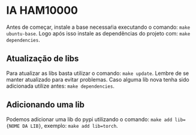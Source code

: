 # IA HAM10000

Antes de começar, instale a base necessaŕia executando o comando: `make ubuntu-base`. Logo após isso instale as dependências do projeto com: `make dependencies`.

## Atualização de libs

Para atualizar as libs basta utilizar o comando: `make update`. Lembre de se manter atualizado para evitar problemas. Caso alguma lib nova tenha sido adicionada utilize antes: `make dependencies`.

## Adicionando uma lib

Podemos adicionar uma lib do pypi utilizando o comando: `make add lib={NOME DA LIB}`, exemplo: `make add lib=torch`.
